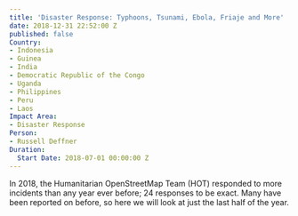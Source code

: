 ```yaml
---
title: 'Disaster Response: Typhoons, Tsunami, Ebola, Friaje and More'
date: 2018-12-31 22:52:00 Z
published: false
Country:
- Indonesia
- Guinea
- India
- Democratic Republic of the Congo
- Uganda
- Philippines
- Peru
- Laos
Impact Area:
- Disaster Response
Person:
- Russell Deffner
Duration:
  Start Date: 2018-07-01 00:00:00 Z
---
```


In 2018, the Humanitarian OpenStreetMap Team (HOT) responded to more incidents than any year ever before; 24 responses to be exact. Many have been reported on before, so here we will look at just the last half of the year.